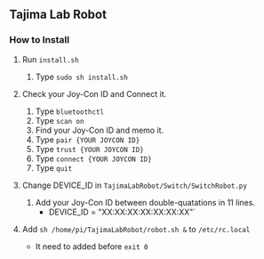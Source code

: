 ## Tajima Lab Robot

### How to Install

1. Run `install.sh`
   1. Type `sudo sh install.sh`

2. Check your Joy-Con ID and Connect it.
   1. Type `bluetoothctl`
   2. Type `scan on`
   3. Find your Joy-Con ID and memo it.
   4. Type `pair {YOUR JOYCON ID}`
   5. Type `trust {YOUR JOYCON ID}`
   6. Type `connect {YOUR JOYCON ID}`
   7. Type `quit`

3. Change DEVICE_ID in `TajimaLabRobot/Switch/SwitchRobot.py`
   1. Add your Joy-Con ID between double-quatations in 11 lines.
      - DEVICE_ID = "XX:XX:XX:XX:XX:XX:XX"`

4. Add `sh /home/pi/TajimaLabRobot/robot.sh &` to `/etc/rc.local`
   - It need to added before `exit 0` 


